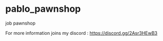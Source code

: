# pablo_pawnshop
job pawnshop

For more information joins my discord : https://discord.gg/2Asr3HEwB3
